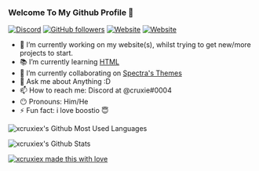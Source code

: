 ### Welcome To My Github Profile 👋
<a href="https://discord.com/invite/Tzm2paq"><img alt="Discord" src="https://img.shields.io/discord/727643522081226752?color=7a8fd3&label=Discord%20Server&style=for-the-badge"></a> 
<a href="https://github.com/xcruxiex?tab=followers"><img alt="GitHub followers" src="https://img.shields.io/github/followers/xcruxiex?color=7a8fd3&label=Github%20Followers&style=for-the-badge"></a> 
<a href="https://steamcommunity.com/profiles/76561198896869640/"><img alt="Website" src="https://img.shields.io/static/v1?label=Steam&message=Add%20me!&color=7a8fd3&style=for-the-badge"></a> 
<a href="hhttps://xcruxiex.github.io/Personal-Website/"><img alt="Website" src="https://img.shields.io/website?down_color=red&down_message=Offline&style=for-the-badge&up_color=7a8fd3&up_message=Online&url=https%3A%2F%2Fxcruxiex.github.io%2FPersonal-Website%2"></a>

- :wrench: I’m currently working on my website(s), whilst trying to get new/more projects to start.
- :books: I’m currently learning [HTML](https://html.com/)
- :walking: I’m currently collaborating on [Spectra's Themes](https://github.com/codedotspectra/themes)
- 💬 Ask me about Anything :D
- 📫 How to reach me: Discord at @cruxie#0004
- :no_mouth: Pronouns: Him/He
- ⚡ Fun fact: i love boostio :innocent:

![xcruxiex's Github Most Used Languages](https://github-readme-stats.vercel.app/api/top-langs/?username=xcruxiex&show_icons=true&title_color=788cd1&bg_color=ededed&text_color=121212)

![xcruxiex's Github Stats](https://github-readme-stats.vercel.app/api?username=xcruxiex&show_icons=true&title_color=788cd1&bg_color=ededed&text_color=121212)

[![xcruxiex made this with love](http://ForTheBadge.com/images/badges/built-with-love.svg)](https://GitHub.com/xcruxiex/)
